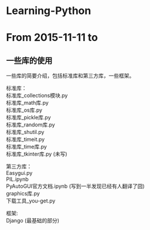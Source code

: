 # Learning-Python
From 2015-11-11 to
=======
## 一些库的使用
一些库的简要介绍，包括标准库和第三方库，一些框架。

标准库：  
  标准库_collections模块.py  
  标准库_math库.py  
  标准库_os库.py  
  标准库_pickle库.py  
  标准库_random库.py  
  标准库_shutil.py  
  标准库_timeit.py  
  标准库_time库.py  
  标准库_tkinter库.py  (未写)  
  
第三方库：  
  Easygui.py  
  PIL.ipynb  
  PyAutoGUI官方文档.ipynb  (写到一半发现已经有人翻译了囧)  
  graphics库.py  
  下载工具_you-get.py  
  
框架:  
  Django  (最基础的部分)  
